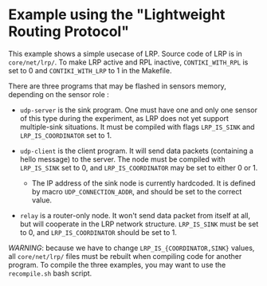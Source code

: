 # Example using the "Lightweight Routing Protocol"

This example shows a simple usecase of LRP. Source code of LRP is in
`core/net/lrp/`. To make LRP active and RPL inactive, `CONTIKI_WITH_RPL` is set
to 0 and `CONTIKI_WITH_LRP` to 1 in the Makefile.

There are three programs that may be flashed in sensors memory, depending on the
sensor role :

* `udp-server` is the sink program. One must have one and only one sensor of
  this type during the experiment, as LRP does not yet support multiple-sink
  situations. It must be compiled with flags `LRP_IS_SINK` and
  `LRP_IS_COORDINATOR` set to 1.

* `udp-client` is the client program. It will send data packets (containing a
  hello message) to the server. The node must be compiled with `LRP_IS_SINK` set
  to 0, and `LRP_IS_COORDINATOR` may be set to either 0 or 1.

  * The IP address of the sink node is currently hardcoded. It is defined by
    macro `UDP_CONNECTION_ADDR`, and should be set to the correct value.

* `relay` is a router-only node. It won't send data packet from itself at all,
  but will cooperate in the LRP network structure. `LRP_IS_SINK` must be set to
  0, and `LRP_IS_COORDINATOR` should be set to 1.

*WARNING*: because we have to change `LRP_IS_{COORDINATOR,SINK}` values, all
`core/net/lrp/` files must be rebuilt when compiling code for another program.
To compile the three examples, you may want to use the `recompile.sh` bash
script.
